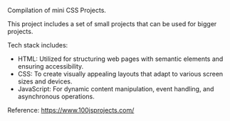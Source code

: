 Compilation of mini CSS Projects.

This project includes a set of small projects that can be used for bigger projects.

Tech stack includes:

* HTML: Utilized for structuring web pages with semantic elements and ensuring accessibility.
* CSS: To create visually appealing layouts that adapt to various screen sizes and devices.
* JavaScript: For dynamic content manipulation, event handling, and asynchronous operations.


Reference: https://www.100jsprojects.com/
